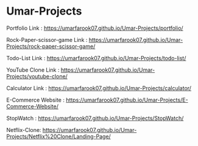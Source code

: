 # Umar-Projects
Portfolio Link : https://umarfarook07.github.io/Umar-Projects/portfolio/

Rock-Paper-scissor-game Link : https://umarfarook07.github.io/Umar-Projects/rock-paper-scissor-game/

Todo-List Link : https://umarfarook07.github.io/Umar-Projects/todo-list/

YouTube Clone Link : https://umarfarook07.github.io/Umar-Projects/youtube-clone/

Calculator Link : https://umarfarook07.github.io/Umar-Projects/calculator/

E-Commerce Website : https://umarfarook07.github.io/Umar-Projects/E-Commerce-Website/

StopWatch :
https://umarfarook07.github.io/Umar-Projects/StopWatch/

Netflix-Clone:
https://umarfarook07.github.io/Umar-Projects/Netflix%20Clone/Landing-Page/